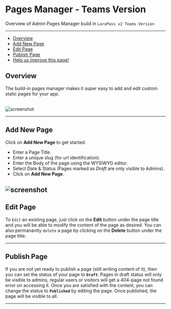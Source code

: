 # Pages Manager - Teams Version

Overview of Admin Pages Manager build in `LaraPass v2 Teams Version`

---

- [Overview](#overview)
- [Add New Page](#add-page)
- [Edit Page](#edit-pagel)
- [Publish Page](#publish-page)
- [<a href="https://github.com/larapass/docs/edit/master/resources/docs/teams/admin/pages-manager.md" target="_blank"><i class="fa fa-edit"></i> Help us improve this page!</a>](#)

<a name="overview"></a>
## Overview

The build-in pages manager makes it super easy to add and edit custom static pages for your app.  
<br/>

![screenshot](/screenshots/admin/pages-manager/overview.png)  

---

<a name="add-page"></a>
## Add New Page

Click on **Add New Page** to get started.
+ Enter a Page Title.
+ Enter a unique slug (for url identification).
+ Enter the Body of the page using the WYSIWYG editor.
+ Select Date & Status (Pages marked as *Draft* are only visible to Admins).
+ Click on **Add New Page**.

![screenshot](/screenshots/admin/pages-manager/add-page.png)  
---

<a name="edit-page"></a>
## Edit Page

To `Edit` an existing page, just click on the **Edit** button under the page title and you will be able to modify the content of the page as desired. You can also permanantly `delete` a page by clicking on the **Delete** button under the page title.

---

<a name="publish-page"></a>
## Publish Page

If you are not yet ready to publish a page (still writing content of it), then you can set the status of your page to **`Draft`**. Pages in draft status will only be visible to admins, regular users or visitors will get a 404-page not found error on accessing it. Once you are satisfied with the content, you can change the status to **`Published`** by editing the page. Once published, the page will be visible to all.

---
<br />
<larecipe-feedback message="Thankyou for your feedback!">
</larecipe-feedback>